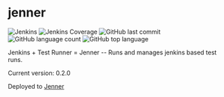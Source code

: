 # jenner
![Jenkins](https://img.shields.io/jenkins/build/http/trevorism-build.eastus.cloudapp.azure.com/jenner)
![Jenkins Coverage](https://img.shields.io/jenkins/coverage/jacoco/http/trevorism-build.eastus.cloudapp.azure.com/jenner)
![GitHub last commit](https://img.shields.io/github/last-commit/trevorism/jenner)
![GitHub language count](https://img.shields.io/github/languages/count/trevorism/jenner)
![GitHub top language](https://img.shields.io/github/languages/top/trevorism/jenner)

Jenkins + Test Runner = Jenner -- Runs and manages jenkins based test runs.

Current version: 0.2.0

Deployed to [Jenner](https://jenner.testing.trevorism.com/)


